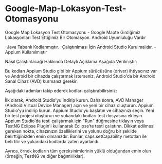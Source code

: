 # Google-Map-Lokasyon-Test-Otomasyonu
Google Map Lokasyon Test Otomasyonu - Google Mapte Girdiğimiz Lokasyonları Test Ettiğimiz Bir Otomasyon. Android Uyumluluğu Vardır

-Java Tabanlı Kodlanmıştır.
-Çalıştırılması İçin Android Studio Kurulmalıdır.
-Appium Kullanılmıştır

Nasıl Çalıştırılacağı Hakkında Detaylı Açıklama Aşağıda Verilmiştir:

Bu kodları Appium Studio gibi bir Appium sürücüsüne (driver) ihtiyacınız var ve Android bir cihazda çalıştırmak isterseniz, Android Studio'da bir Android Sanal Cihaz (AVD) kurmanız gerekir.

Aşağıdaki adımları takip ederek kodları çalıştırabilirsiniz:

İlk olarak, Android Studio'yu indirip kurun.
Daha sonra, AVD Manager (Android Virtual Device Manager) açın ve yeni bir cihaz oluşturun.
Appium Studio'yu indirip kurun.
Appium Studio'yu başlatın ve cihazınızı seçin.
Yeni bir test projesi oluşturun ve yukarıdaki kodları test dosyasına ekleyin.
Appium Studio'da testi çalıştırmak için "Run" düğmesine tıklayın veya TestNG Eclipse Plugin'i kullanarak Eclipse'te testi çalıştırın.
Dikkat edilmesi gereken nokta, cihazınızın özelliklerini ve yolunu doğru bir şekilde belirttiğinizden emin olmanızdır. Bunlar, caps.setCapability metotları ile belirtilir ve yukarıdaki kodlarda zaten ayarlandı.

Ayrıca, örnek kodların tüm gereksinimlerinin yüklü olduğundan emin olun (örneğin, TestNG ve diğer bağımlılıklar).





